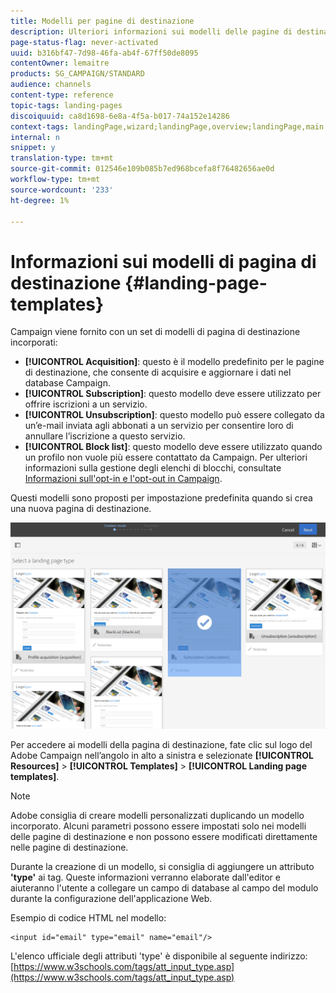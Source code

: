 ```yaml
---
title: Modelli per pagine di destinazione
description: Ulteriori informazioni sui modelli delle pagine di destinazione.
page-status-flag: never-activated
uuid: b316bf47-7d98-46fa-ab4f-67ff50de8095
contentOwner: lemaitre
products: SG_CAMPAIGN/STANDARD
audience: channels
content-type: reference
topic-tags: landing-pages
discoiquuid: ca8d1698-6e8a-4f5a-b017-74a152e14286
context-tags: landingPage,wizard;landingPage,overview;landingPage,main
internal: n
snippet: y
translation-type: tm+mt
source-git-commit: 012546e109b085b7ed968bcefa8f76482656ae0d
workflow-type: tm+mt
source-wordcount: '233'
ht-degree: 1%

---
```



# Informazioni sui modelli di pagina di destinazione {#landing-page-templates}

Campaign viene fornito con un set di modelli di pagina di destinazione incorporati:

* **[!UICONTROL Acquisition]**: questo è il modello predefinito per le pagine di destinazione, che consente di acquisire e aggiornare i dati nel database Campaign.
* **[!UICONTROL Subscription]**: questo modello deve essere utilizzato per offrire iscrizioni a un servizio.
* **[!UICONTROL Unsubscription]**: questo modello può essere collegato da un’e-mail inviata agli abbonati a un servizio per consentire loro di annullare l’iscrizione a questo servizio.
* **[!UICONTROL Block list]**: questo modello deve essere utilizzato quando un profilo non vuole più essere contattato da Campaign. Per ulteriori informazioni sulla gestione degli elenchi di blocchi, consultate [Informazioni sull&#39;opt-in e l&#39;opt-out in Campaign](../../audiences/using/about-opt-in-and-opt-out-in-campaign.md).

Questi modelli sono proposti per impostazione predefinita quando si crea una nuova pagina di destinazione.

![](assets/lp_creation_1.png)

Per accedere ai modelli della pagina di destinazione, fate clic sul logo del Adobe Campaign  nell’angolo in alto a sinistra e selezionate **[!UICONTROL Resources]** > **[!UICONTROL Templates]** > **[!UICONTROL Landing page templates]**.

>[!NOTE]
>
>Adobe consiglia di creare modelli personalizzati duplicando un modello incorporato. Alcuni parametri possono essere impostati solo nei modelli delle pagine di destinazione e non possono essere modificati direttamente nelle pagine di destinazione.

Durante la creazione di un modello, si consiglia di aggiungere un attributo **&#39;type&#39;** ai tag. Queste informazioni verranno elaborate dall&#39;editor e aiuteranno l&#39;utente a collegare un campo di database al campo del modulo durante la configurazione dell&#39;applicazione Web.

Esempio di codice HTML nel modello:

```
<input id="email" type="email" name="email"/>
```

L&#39;elenco ufficiale degli attributi &#39;type&#39; è disponibile al seguente indirizzo: [https://www.w3schools.com/tags/att_input_type.asp](https://www.w3schools.com/tags/att_input_type.asp)